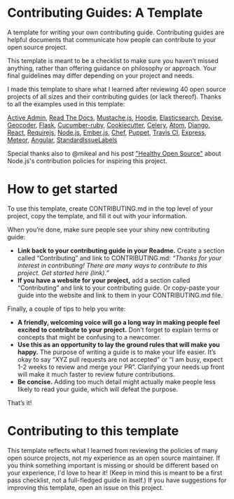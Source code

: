 # Contributing Guides: A Template

A template for writing your own contributing guide. Contributing guides are helpful documents that communicate how people can contribute to your open source project.

This template is meant to be a checklist to make sure you haven’t missed anything, rather than offering guidance on philosophy or approach. Your final guidelines may differ depending on your project and needs.

I made this template to share what I learned after reviewing 40 open source projects of all sizes and their contributing guides (or lack thereof). Thanks to all the examples used in this template:

[Active Admin](https://github.com/activeadmin/activeadmin/blob/master/CONTRIBUTING.md), [Read The Docs](http://read-the-docs.readthedocs.org/en/latest/contribute.html), [Mustache.js](https://github.com/janl/mustache.js/#contributing), [Hoodie](https://github.com/hoodiehq/hoodie/blob/master/CONTRIBUTING.md), [Elasticsearch](https://github.com/elastic/elasticsearch/blob/master/CONTRIBUTING.md), [Devise](https://github.com/plataformatec/devise/blob/master/CONTRIBUTING.md), [Geocoder](https://github.com/alexreisner/geocoder#contributing), [Flask](https://github.com/pallets/flask/blob/master/CONTRIBUTING.rst), [Cucumber-ruby](https://github.com/cucumber/cucumber-ruby/blob/master/CONTRIBUTING.md), [Cookiecutter](https://github.com/audreyr/cookiecutter/blob/master/CONTRIBUTING.rst), [Celery](https://github.com/celery/celery/blob/master/CONTRIBUTING.rst), [Atom](https://github.com/atom/atom/blob/master/CONTRIBUTING.md), [Django](https://github.com/django/django/blob/master/CONTRIBUTING.rst), [React](https://github.com/facebook/react/blob/master/CONTRIBUTING.md), [Requirejs](requirejs.org/docs/contributing.html), [Node.js](https://github.com/nodejs/node/blob/master/CONTRIBUTING.md), [Ember.js](https://github.com/emberjs/ember.js/blob/master/CONTRIBUTING.md), [Chef](https://github.com/chef/chef/blob/master/CONTRIBUTING.md), [Puppet](https://github.com/puppetlabs/puppet/blob/master/CONTRIBUTING.md), [Travis CI](https://github.com/travis-ci/travis-ci/blob/master/CONTRIBUTING.md), [Express](https://github.com/expressjs/express/blob/master/Contributing.md), [Meteor](https://github.com/meteor/meteor/blob/devel/Contributing.md), [Angular](https://github.com/angular/material/blob/master/CONTRIBUTING.md), [StandardIssueLabels](https://github.com/wagenet/StandardIssueLabels#standardissuelabels)

Special thanks also to @mikeal and his post ["Healthy Open Source"](https://medium.com/the-javascript-collection/healthy-open-source-967fa8be7951) about Node.js's contribution policies for inspiring this project.

# How to get started
To use this template, create CONTRIBUTING.md in the top level of your project, copy the template, and fill it out with your information.

When you’re done, make sure people see your shiny new contributing guide:
* **Link back to your contributing guide in your Readme.** Create a section called “Contributing” and link to CONTRIBUTING.md: *“Thanks for your interest in contributing! There are many ways to contribute to this project. Get started here (link).”*
* **If you have a website for your project,** add a section called “Contributing” and link to your contributing guide. Or copy-paste your guide into the website and link to them in your CONTRIBUTING.md file.

Finally, a couple of tips to help you write:
* **A friendly, welcoming voice will go a long way in making people feel excited to contribute to your project.** Don’t forget to explain terms or concepts that might be confusing to a newcomer.
* **Use this as an opportunity to lay the ground rules that will make you happy.** The purpose of writing a guide is to make your life easier. It’s okay to say “XYZ pull requests are not accepted” or “I am busy, expect 1-2 weeks to review and merge your PR”. Clarifying your needs up front will make it much faster to review future contributions.
* **Be concise.** Adding too much detail might actually make people less likely to read your guide, which will defeat the purpose.

That’s it!

# Contributing to this template
This template reflects what I learned from reviewing the policies of many open source projects, not my experience as an open source maintainer. If you think something important is missing or should be different based on your experience, I'd love to hear it! (Keep in mind this is meant to be a first pass checklist, not a full-fledged guide in itself.) If you have suggestions for improving this template, open an issue on this project.
